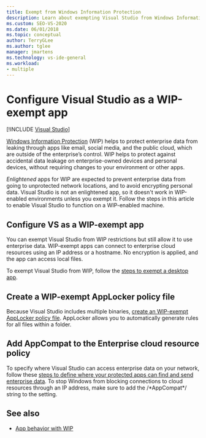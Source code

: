 ```yaml
---
title: Exempt from Windows Information Protection
description: Learn about exempting Visual Studio from Windows Information Protection while still allowing it to use enterprise data. 
ms.custom: SEO-VS-2020
ms.date: 06/01/2018
ms.topic: conceptual
author: TerryGLee
ms.author: tglee
manager: jmartens
ms.technology: vs-ide-general
ms.workload:
- multiple
---
```

# Configure Visual Studio as a WIP-exempt app

 [!INCLUDE [Visual Studio](~/includes/applies-to-version/vs-windows-only.md)]

[Windows Information Protection](/windows/security/information-protection/windows-information-protection/protect-enterprise-data-using-wip) (WIP) helps to protect enterprise data from leaking through apps like email, social media, and the public cloud, which are outside of the enterprise’s control. WIP helps to protect against accidental data leakage on enterprise-owned devices and personal devices, without requiring changes to your environment or other apps.

*Enlightened* apps for WIP are expected to prevent enterprise data from going to unprotected network locations, and to avoid encrypting personal data.​ Visual Studio is not an enlightened app, so it doesn't work in WIP-enabled environments unless you exempt it. Follow the steps in this article to enable Visual Studio to function on a WIP-enabled machine.

## Configure VS as a WIP-exempt app

You can exempt Visual Studio from WIP restrictions but still allow it to use enterprise data. WIP-exempt apps can connect to enterprise cloud resources using an IP address or a hostname. No encryption is applied, and the app can access local files.

To exempt Visual Studio from WIP, follow the [steps to exempt a desktop app](/windows/security/information-protection/windows-information-protection/create-wip-policy-using-intune-azure#exempt-apps-from-a-wip-policy).

## Create a WIP-exempt AppLocker policy file

Because Visual Studio includes multiple binaries, [create an WIP-exempt AppLocker policy file](/windows/security/threat-protection/windows-defender-application-control/applocker/run-the-automatically-generate-rules-wizard). AppLocker allows you to automatically generate rules for all files within a folder.

## Add AppCompat to the Enterprise cloud resource policy

To specify where Visual Studio can access enterprise data on your network, follow these [steps to define where your protected apps can find and send enterprise data](/windows/security/information-protection/windows-information-protection/create-wip-policy-using-intune-azure#choose-where-apps-can-access-enterprise-data). To stop Windows from blocking connections to cloud resources through an IP address, make sure to add the /\*AppCompat\*/ string to the setting.

## See also

- [App behavior with WIP](/windows/security/information-protection/windows-information-protection/app-behavior-with-wip)
